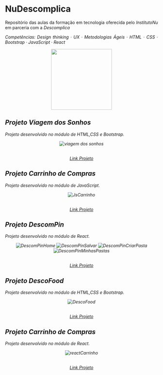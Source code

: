 # NuDescomplica
<p align="justify">Repositório das aulas da formação em tecnologia oferecida pelo <em>InstitutoNu</em> em parceria com a <em>Descomplica</em</p>
<p align="justify">
Competências: Design thinking · UX · Metodologias Ágeis · HTML · CSS · Bootstrap · JavaScript · React
</p>
  
<p float="left" align="center">
  <img height="200" src="https://github.com/diegorafaelvieira/NuDescomplica/assets/31875207/c839eae2-7c32-4256-bf57-95d15cf19354">
</p> 

  
## Projeto Viagem dos Sonhos
<p align="justify">Projeto desenvolvido no módulo de HTML,CSS e Bootstrap.</p>

<div align="center">
  
  ![viagem dos sonhos](https://github.com/diegorafaelvieira/NuDescomplica/assets/31875207/99de70d3-1894-4e20-883c-7435682d5b24)
</div>
  
<p align="center">
  <a align="center" href="https://64c5d2781ec6cc43e9a5318b--gleaming-sable-c3f7ac.netlify.app/" target="_blank"> <br>Link Projeto</a>
</p>





## Projeto Carrinho de Compras
<p align="justify">Projeto desenvolvido no módulo de JavaScript.</p>

<div align="center">
  
  ![JsCarrinho](https://github.com/diegorafaelvieira/NuDescomplica/assets/31875207/ceb707a5-cf90-4446-858e-6bc52ed5d97a)
</div>
  
<p align="center">
  <a align="center" href="https://64c5d2ce457ce74481868c80--benevolent-cascaron-725c9b.netlify.app/" target="_blank"> <br>Link Projeto</a>
</p>



## Projeto DescomPin
<p align="justify">Projeto desenvolvido no módulo de React.</p>

<div align="center">
  
  ![DescomPinHome](https://github.com/diegorafaelvieira/NuDescomplica/assets/31875207/885799fd-1e16-49cd-ba86-e6193a6046b5)
  ![DescomPinSalvar](https://github.com/diegorafaelvieira/NuDescomplica/assets/31875207/ff4d9621-771b-4d7c-8082-428d94bee2a7)
  ![DescomPinCriarPasta](https://github.com/diegorafaelvieira/NuDescomplica/assets/31875207/d4460528-9cd9-4f06-a3c7-4e1853338801)
  ![DescomPinMinhasPastas](https://github.com/diegorafaelvieira/NuDescomplica/assets/31875207/e9661c0f-a076-422d-953c-50d2aaa97d43)
</div>
  
<p align="center">
  <a align="center" href="https://descompin-psi.vercel.app/" target="_blank"> <br>Link Projeto</a>
</p>
  

## Projeto DescoFood
<p align="justify">Projeto desenvolvido no módulo de HTML,CSS e Bootstrap.</p>

<div align="center">
  
  ![DescoFood](https://github.com/diegorafaelvieira/NuDescomplica/assets/31875207/3e13c567-2700-45e7-8936-7f9d6e6bd17d) 
</div>
  
<p align="center">
  <a align="center" href="https://subtle-starlight-6e4456.netlify.app/" target="_blank"> <br>Link Projeto</a>  
</p>


## Projeto Carrinho de Compras
<p align="justify">Projeto desenvolvido no módulo de React.</p>

<div align="center">
  
  ![reactCarrinho](https://github.com/diegorafaelvieira/NuDescomplica/assets/31875207/37dc60ea-16c4-4c5b-a907-23650911026f)

</div>
  
<p align="center">
  <a align="center" href="https://nu-descomplica-black.vercel.app/" target="_blank"> <br>Link Projeto</a>
</p>
  

